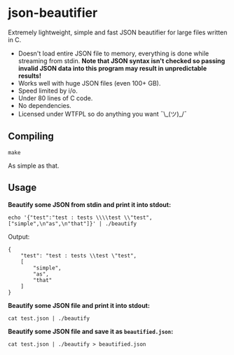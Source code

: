 # json-beautifier

Extremely lightweight, simple and fast JSON beautifier for large files written in C.

- Doesn't load entire JSON file to memory, everything is done while streaming from stdin. **Note that JSON syntax isn't checked so passing invalid JSON data into this program may result in unpredictable results!**
- Works well with huge JSON files (even 100+ GB).
- Speed limited by i/o.
- Under 80 lines of C code.
- No dependencies.
- Licensed under WTFPL so do anything you want ¯\\\_(ツ)_/¯

## Compiling

```
make
```

As simple as that.

## Usage

**Beautify some JSON from stdin and print it into stdout:**
```
echo '{"test":"test : tests \\\\test \\"test",["simple",\n"as",\n"that"]}' | ./beautify
```
Output:
```
{
    "test": "test : tests \\test \"test",
    [
        "simple",
        "as",
        "that"
    ]
}
```

**Beautify some JSON file and print it into stdout:**
```
cat test.json | ./beautify
```

**Beautify some JSON file and save it as `beautified.json`:**
```
cat test.json | ./beautify > beautified.json
```
